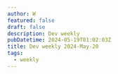 ```yaml
---
author: W
featured: false
draft: false
description: Dev weekly
pubDatetime: 2024-05-19T01:02:03Z
title: Dev weekly 2024-May-20
tags:
  - weekly
---
```


[]()

[]()

[]()

[]()

[]()

[]()

[]()

[]()

[]()

[]()

[]()

[]()

[]()

[]()

[]()

[]()

[]()

[]()

[]()

[]()

[]()

[]()

[]()

[]()

[]()

[]()

[]()

[]()
